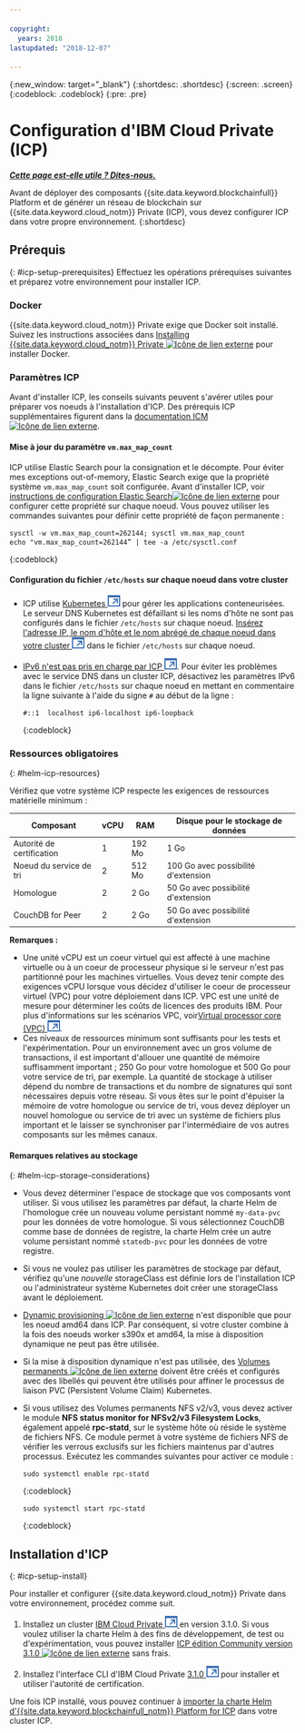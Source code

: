 ```yaml
---

copyright:
  years: 2018
lastupdated: "2018-12-07"

---
```


{:new_window: target="_blank"}
{:shortdesc: .shortdesc}
{:screen: .screen}
{:codeblock: .codeblock}
{:pre: .pre}

# Configuration d'IBM Cloud Private (ICP)


***[Cette page est-elle utile ? Dites-nous.](https://www.surveygizmo.com/s3/4501493/IBM-Blockchain-Documentation)***


Avant de déployer des composants {{site.data.keyword.blockchainfull}} Platform et de générer un réseau de blockchain sur {{site.data.keyword.cloud_notm}} Private (ICP), vous devez configurer ICP dans votre propre environnement.
{:shortdesc}

## Prérequis
{: #icp-setup-prerequisites}
Effectuez les opérations prérequises suivantes et préparez votre environnement pour installer ICP.

### Docker
{{site.data.keyword.cloud_notm}} Private exige que Docker soit installé. Suivez les instructions associées dans  [Installing {{site.data.keyword.cloud_notm}} Private ![Icône de lien externe](/images/external_link.svg "Icône de lien externe")](https://www.ibm.com/support/knowledgecenter/en/SSBS6K_3.1.0/installing/install.html "Installing {{site.data.keyword.cloud_notm}} Private") pour installer Docker.

### Paramètres ICP
Avant d'installer ICP, les conseils suivants peuvent s'avérer utiles pour préparer vos noeuds à l'installation d'ICP. Des prérequis ICP supplémentaires figurent dans la [documentation ICM ![Icône de lien externe](/images/external_link.svg "Icône de lien externe")](https://www.ibm.com/support/knowledgecenter/en/SSBS6K_3.1.0/installing/prep.html "Preparing your cluster for installation").

#### Mise à jour du paramètre `vm.max_map_count`
ICP utilise Elastic Search pour la consignation et le décompte. Pour éviter mes exceptions out-of-memory, Elastic Search exige que la propriété système `vm.max_map_count` soit configurée. Avant d'installer ICP, voir [instructions de configuration Elastic Search![Icône de lien externe](/images/external_link.svg "Icône de lien externe")](https://www.elastic.co/guide/en/elasticsearch/reference/current/vm-max-map-count.html "Virtual memory") pour configurer cette propriété sur chaque noeud. Vous pouvez utiliser les commandes suivantes pour définir cette propriété de façon permanente :

```
sysctl -w vm.max_map_count=262144; sysctl vm.max_map_count
echo "vm.max_map_count=262144” | tee -a /etc/sysctl.conf
```
{:codeblock}

#### Configuration du fichier `/etc/hosts` sur chaque noeud dans votre cluster

- ICP utilise [Kubernetes ![Icône de lien externe](images/external_link.svg "Icône de lien externe")](https://kubernetes.io/docs/tutorials/kubernetes-basics/ "Learn Kubernetes Basics") pour gérer les applications conteneurisées. Le serveur DNS Kubernetes est défaillant si les noms d'hôte ne sont pas configurés dans le fichier `/etc/hosts` sur chaque noeud. [Insérez l'adresse IP, le nom d'hôte et le nom abrégé de chaque noeud dans votre cluster ![Icône de lien externe](images/external_link.svg "Icône de lien externe")](https://www.ibm.com/support/knowledgecenter/en/SSBS6K_3.1.0/installing/prep_cluster.html "Configuring your cluster") dans le fichier `/etc/hosts` sur chaque noeud.

- [IPv6 n'est pas pris en charge par ICP ![Icône de lien externe](images/external_link.svg "Icône de lien externe")](https://www.ibm.com/support/knowledgecenter/en/SSBS6K_3.1.0/getting_started/known_issues.html#ipv6 "IPv6 n'est pas pris en charge par ICP"). Pour éviter les problèmes avec le service DNS dans un cluster ICP, désactivez les paramètres IPv6 dans le fichier `/etc/hosts` sur chaque noeud en mettant en commentaire la ligne suivante à l'aide du signe `#` au début de la ligne :
  ```
  #::1  localhost ip6-localhost ip6-loopback
  ```
  {:codeblock}

### Ressources obligatoires
{: #helm-icp-resources}

Vérifiez que votre système ICP respecte les exigences de ressources matérielle minimum :

| Composant                 | vCPU | RAM   | Disque pour le stockage de données   |
|-----------|------|-----|-----------------------|
| Autorité de certification | 1    |192 Mo | 1 Go                                 |
| Noeud du service de tri   | 2    |512 Mo | 100 Go avec possibilité d'extension  |
| Homologue                 | 2    | 2 Go  | 50 Go avec possibilité d'extension   |
| CouchDB for Peer          | 2    | 2 Go  | 50 Go avec possibilité d'extension   |

 **Remarques :**
 - Une unité vCPU est un coeur virtuel qui est affecté à une machine virtuelle ou à un coeur de processeur physique si le serveur n'est pas partitionné pour les machines virtuelles. Vous devez tenir compte des exigences vCPU lorsque vous décidez d'utiliser le coeur de processeur virtuel (VPC) pour votre déploiement dans ICP. VPC est une unité de mesure pour déterminer les coûts de licences des produits IBM. Pour plus d'informations sur les scénarios VPC, voir[Virtual processor core (VPC) ![Icône de lien externe](images/external_link.svg "Icône de lien externe")](https://www.ibm.com/support/knowledgecenter/en/SS8JFY_9.2.0/com.ibm.lmt.doc/Inventory/overview/c_virtual_processor_core_licenses.html).
 - Ces niveaux de ressources minimum sont suffisants pour les tests et l'expérimentation. Pour un environnement avec un gros volume de transactions, il est important d'allouer une quantité de mémoire suffisamment important ; 250 Go pour votre homologue et 500 Go pour votre service de tri, par  exemple. La quantité de stockage à utiliser dépend du nombre de transactions et du nombre de signatures qui sont nécessaires depuis votre réseau. Si vous êtes sur le point d'épuiser la mémoire de votre homologue ou service de tri, vous devez déployer un nouvel homologue ou service de tri avec un système de fichiers plus important et le laisser se synchroniser par l'intermédiaire de vos autres composants sur les mêmes canaux.

#### Remarques relatives au stockage
{: #helm-icp-storage-considerations}

* Vous devez déterminer l'espace de stockage que vos composants vont utiliser. Si vous utilisez les paramètres par défaut, la charte Helm de l'homologue crée un nouveau volume persistant nommé `my-data-pvc` pour les données de votre homologue. Si vous sélectionnez CouchDB comme base de données de registre, la charte Helm crée un autre volume persistant  nommé `statedb-pvc` pour les données de votre registre. 
* Si vous ne voulez pas utiliser les paramètres de stockage par défaut, vérifiez qu'une *nouvelle* storageClass est définie lors de l'installation ICP ou l'administrateur système Kubernetes doit créer une storageClass avant le déploiement.
* [Dynamic provisioning ![Icône de lien externe](/images/external_link.svg "Icône de lien externe")]( https://kubernetes.io/docs/concepts/storage/dynamic-provisioning/ "Dynamic Volume Provisioning") n'est disponible que pour les noeud amd64 dans ICP. Par conséquent, si votre cluster combine à la fois des noeuds worker s390x et amd64, la mise à disposition dynamique ne peut pas être utilisée.
* Si la mise à disposition dynamique n'est pas utilisée, des [Volumes permanents ![Icône de lien externe](/images/external_link.svg "Icône de lien externe")](https://kubernetes.io/docs/concepts/storage/persistent-volumes/ "Volumes permanents") doivent être créés et configurés avec des libellés qui peuvent être utilisés pour affiner le processus de liaison PVC (Persistent Volume Claim) Kubernetes. 
* Si vous utilisez des Volumes permanents NFS v2/v3, vous devez activer le module **NFS status monitor for NFSv2/v3 Filesystem Locks**, également appelé **rpc-statd**, sur le système hôte où réside le système de fichiers NFS. Ce module permet à votre système de fichiers NFS de vérifier les verrous exclusifs sur les fichiers maintenus par d'autres processus. Exécutez les commandes suivantes pour activer ce module :
  ```
  sudo systemctl enable rpc-statd
  ```
  {:codeblock}

  ```
  sudo systemctl start rpc-statd
  ```
  {:codeblock}

## Installation d'ICP
{: #icp-setup-install}

Pour installer et configurer {{site.data.keyword.cloud_notm}} Private dans votre environnement, procédez comme suit.

1. Installez un cluster  [IBM Cloud Private ![Icône de lien externe](images/external_link.svg "Icône de lien externe") ](https://www.ibm.com/support/knowledgecenter/en/SSBS6K_3.1.0/kc_welcome_containers.html) en version 3.1.0. Si vous voulez utiliser la charte Helm à des fins de développement, de test ou d'expérimentation, vous pouvez installer [ICP édition Community version 3.1.0 ![Icône de lien externe](/images/external_link.svg "Icône de lien externe")]( https://www.ibm.com/support/knowledgecenter/en/SSBS6K_3.1.0/kc_welcome_containers.html "{{site.data.keyword.cloud_notm}} Private-CE version 3.1.0") sans frais.

2. Installez l'interface CLI d'IBM Cloud Private [3.1.0 ![Icône de lien externe](images/external_link.svg "Icône de lien externe")](https://www.ibm.com/support/knowledgecenter/en/SSBS6K_3.1.0/manage_cluster/install_cli.html) pour installer et utiliser l'autorité de certification.

Une fois ICP installé, vous pouvez continuer à [importer la charte Helm d'{{site.data.keyword.blockchainfull_notm}} Platform for ICP](howto/helm_install_icp.html) dans votre cluster ICP.
